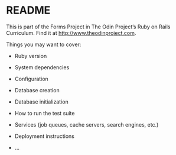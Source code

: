 # README

This is part of the Forms Project in The Odin Project’s Ruby on Rails Curriculum. Find it at http://www.theodinproject.com.

Things you may want to cover:

* Ruby version

* System dependencies

* Configuration

* Database creation

* Database initialization

* How to run the test suite

* Services (job queues, cache servers, search engines, etc.)

* Deployment instructions

* ...
